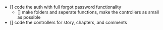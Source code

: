 - [] code the auth with full forgot password functionality
    - [] make folders and seperate functions, make the controllers as small as possible
- [] code the controllers for story, chapters, and comments